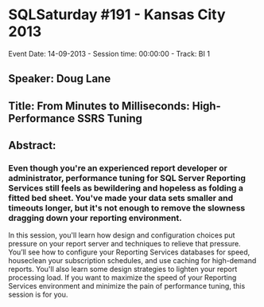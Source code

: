 # SQLSaturday #191 - Kansas City 2013
Event Date: 14-09-2013 - Session time: 00:00:00 - Track: BI 1
## Speaker: Doug Lane
## Title: From Minutes to Milliseconds: High-Performance SSRS Tuning
## Abstract:
### Even though you're an experienced report developer or administrator, performance tuning for SQL Server Reporting Services still feels as bewildering and hopeless as folding a fitted bed sheet. You've made your data sets smaller and timeouts longer, but it's not enough to remove the slowness dragging down your reporting environment.

In this session, you'll learn how design and configuration choices put pressure on your report server and techniques to relieve that pressure. You’ll see how to configure your Reporting Services databases for speed, houseclean your subscription schedules, and use caching for high-demand reports. You'll also learn some design strategies to lighten your report processing load. If you want to maximize the speed of your Reporting Services environment and minimize the pain of performance tuning, this session is for you.
